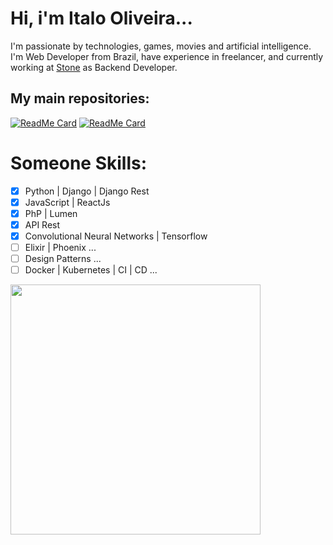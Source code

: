 # Hi, i'm Italo Oliveira...

I'm passionate by technologies, games, movies and artificial intelligence. I'm Web Developer from Brazil, have experience in freelancer, and currently working at <a href="https://www.stone.com.br/">Stone</a> as Backend Developer.

## My main repositories:

[![ReadMe Card](https://github-readme-stats.vercel.app/api/pin/?username=arkanttus&repo=EmotiTEA&theme=radical)](https://github.com/arkanttus/EmotiTEA)
[![ReadMe Card](https://github-readme-stats.vercel.app/api/pin/?username=arkanttus&repo=Covid-Acre&theme=radical)](https://github.com/arkanttus/Covid-Acre)

# Someone Skills:

- [X] Python | Django | Django Rest
- [X] JavaScript | ReactJs
- [X] PhP | Lumen
- [X] API Rest
- [X] Convolutional Neural Networks | Tensorflow
- [ ] Elixir | Phoenix ...
- [ ] Design Patterns ...
- [ ] Docker | Kubernetes | CI | CD ...

<img src="https://i0.wp.com/somentecoisaslegais.com.br/wp-content/uploads/2012/09/Gandalf-Sax-guy-10-Hours.gif" width="400" height="auto"/>
